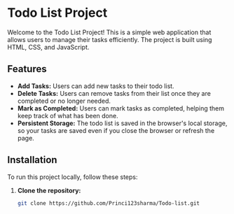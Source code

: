 # Todo List Project

Welcome to the Todo List Project! This is a simple web application that allows users to manage their tasks efficiently. The project is built using HTML, CSS, and JavaScript.

## Features

- **Add Tasks:** Users can add new tasks to their todo list.
- **Delete Tasks:** Users can remove tasks from their list once they are completed or no longer needed.
- **Mark as Completed:** Users can mark tasks as completed, helping them keep track of what has been done.
- **Persistent Storage:** The todo list is saved in the browser's local storage, so your tasks are saved even if you close the browser or refresh the page.

## Installation

To run this project locally, follow these steps:

1. **Clone the repository:**
   ```bash
   git clone https://github.com/Princi123sharma/Todo-list.git

